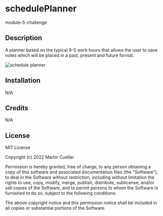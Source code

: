 # schedulePlanner
module-5-challenge

## Description

A planner based on the typical 9-5 work hours that allows the user to save notes which will be placed in a past, present and future format. 


![schedule planner ](https://user-images.githubusercontent.com/118318413/212504613-21c3c323-fdd1-45db-94fd-7a6bb12eb56e.png)



## Installation
 
N/A

 
## Credits
 
N/A
 
## License
 
MIT License
 
Copyright (c) 2022 Martin Cuellar
 
Permission is hereby granted, free of charge, to any person obtaining a copy
of this software and associated documentation files (the "Software"), to deal
in the Software without restriction, including without limitation the rights
to use, copy, modify, merge, publish, distribute, sublicense, and/or sell
copies of the Software, and to permit persons to whom the Software is
furnished to do so, subject to the following conditions:
 
The above copyright notice and this permission notice shall be included in all
copies or substantial portions of the Software.
